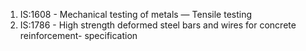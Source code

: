 1.	IS:1608 - Mechanical testing of metals — Tensile testing
2.	IS:1786 - High strength deformed steel bars and wires for concrete reinforcement- specification
